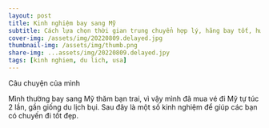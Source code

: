 ```yaml
---
layout: post
title: Kinh nghiệm bay sang Mỹ
subtitle: Cách lựa chọn thời gian trung chuyển hợp lý, hãng bay tốt, hướng giải quyết khi bị delay dẫn đến trễ chuyến bay trung chuyển
cover-img: /assets/img/20220809.delayed.jpg
thumbnail-img: /assets/img/thumb.png
share-img: ...assets/img/20220809.delayed.jpy
tags: [kinh nghiem, du lich, usa]
---
```


Câu chuyện của mình

Mình thường bay sang Mỹ thăm bạn trai, vì vậy mình đã mua vé đi Mỹ tự túc 2 lần, gần giống du lịch bụi. Sau đây là một số kinh nghiệm để giúp các bạn có chuyến đi tốt đẹp.



